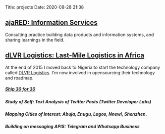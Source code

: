 Title: projects
Date: 2020-08-28 21:38


## [ajaRED: Information Services](http://www.ajared.ng)
Consulting practice building data products and information systems, and sharing learnings in the field. 

## [dLVR Logistics: Last-Mile Logistics in Africa](http://www.dlvr.ng)
At the end of 2015 I moved back to Nigeria to start the technology company called [DLVR Logistics](https://www.dlvr.ng). I'm now involved in opensourcing their technology and roadmap.


##### [**Ship 30 for 30**]({filename}/posts/Ship30for30.md)

##### **Study of Self**: Text Analysis of Twitter Posts (Twitter Developer Labs)

##### **Mapping Cities of Interest**: Abuja, Enugu, Lagos, Nnewi, Shenzhen.

##### **Building on messaging APIS**: Telegram and Whatsapp Business

